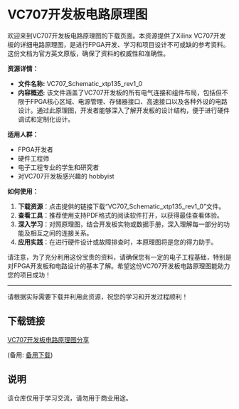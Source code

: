 # VC707开发板电路原理图

欢迎来到VC707开发板电路原理图的下载页面。本资源提供了Xilinx VC707开发板的详细电路原理图，是进行FPGA开发、学习和项目设计不可或缺的参考资料。这份文档为官方英文原版，确保了资料的权威性和准确性。

**资源详情：**
- **文件名称:** VC707_Schematic_xtp135_rev1_0
- **内容概述:** 该文件涵盖了VC707开发板的所有电气连接和组件布局，包括但不限于FPGA核心区域、电源管理、存储器接口、高速接口以及各种外设的电路设计。通过此原理图，开发者能够深入了解开发板的设计结构，便于进行硬件调试和定制化设计。
  
**适用人群：**
- FPGA开发者
- 硬件工程师
- 电子工程专业的学生和研究者
- 对VC707开发板感兴趣的 hobbyist

**如何使用：**
1. **下载资源**：点击提供的链接下载“VC707_Schematic_xtp135_rev1_0”文件。
2. **查看工具**：推荐使用支持PDF格式的阅读软件打开，以获得最佳查看体验。
3. **深入学习**：对照原理图，结合开发板实物或数据手册，深入理解每一部分的功能及相互之间的连接关系。
4. **应用实践**：在进行硬件设计或故障排查时，本原理图将是您的得力助手。

请注意，为了充分利用这份宝贵的资料，请确保您有一定的电子工程基础，特别是对FPGA开发板和电路设计的基本了解。希望这份VC707开发板电路原理图能助力您的项目成功！

---

请根据实际需要下载并利用此资源，祝您的学习和开发过程顺利！

## 下载链接
[VC707开发板电路原理图分享](https://pan.quark.cn/s/78a4142d0042) 

(备用: [备用下载](https://pan.baidu.com/s/1jFcVMU6DQc2k2TsgpNsuew?pwd=1234))

## 说明

该仓库仅用于学习交流，请勿用于商业用途。
